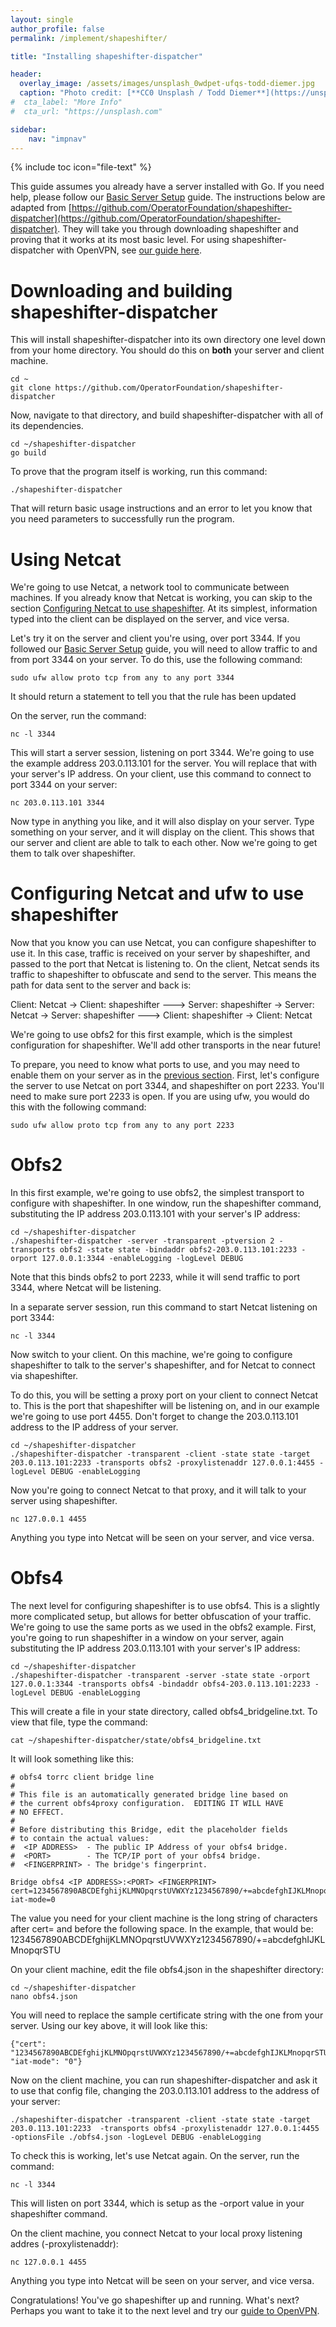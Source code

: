 ```yaml
---
layout: single
author_profile: false
permalink: /implement/shapeshifter/

title: "Installing shapeshifter-dispatcher"

header:
  overlay_image: /assets/images/unsplash_0wdpet-ufqs-todd-diemer.jpg
  caption: "Photo credit: [**CC0 Unsplash / Todd Diemer**](https://unsplash.com/@todd_diemer)"
#  cta_label: "More Info"
#  cta_url: "https://unsplash.com"

sidebar:
    nav: "impnav"
---
```


{% include toc icon="file-text" %}

This guide assumes you already have a server installed with Go. If you need help, please follow our [Basic Server Setup](/implement/basicserver#installing-go) guide. The instructions below are adapted from [https://github.com/OperatorFoundation/shapeshifter-dispatcher](https://github.com/OperatorFoundation/shapeshifter-dispatcher). They will take you through downloading shapeshifter and proving that it works at its most basic level. For using shapeshifter-dispatcher with OpenVPN, see [our guide here](/implement/openvpn).

# Downloading and building shapeshifter-dispatcher #

This will install shapeshifter-dispatcher into its own directory one level down from your home directory. You should do this on __both__ your server and client machine.

~~~~~
cd ~
git clone https://github.com/OperatorFoundation/shapeshifter-dispatcher
~~~~~

Now, navigate to that directory, and build shapeshifter-dispatcher with all of its dependencies.

~~~~~
cd ~/shapeshifter-dispatcher
go build
~~~~~

To prove that the program itself is working, run this command:
~~~~~
./shapeshifter-dispatcher
~~~~~

That will return basic usage instructions and an error to let you know that you need parameters to successfully run the program.

# Using Netcat #
We're going to use Netcat, a network tool to communicate between machines. If you already know that Netcat is working, you can skip to the section [Configuring Netcat to use shapeshifter](#configuring-netcat-to-use-shapeshifter). At its simplest, information typed into the client can be displayed on the server, and vice versa.

Let's try it on the server and client you're using, over port 3344. If you followed our [Basic Server Setup](/implement/basicserver#installing-go) guide, you will need to allow traffic to and from port 3344 on your server. To do this, use the following command:

~~~~~
sudo ufw allow proto tcp from any to any port 3344
~~~~~

It should return a statement to tell you that the rule has been updated


On the server, run the command:

~~~~~
nc -l 3344
~~~~~

This will start a server session, listening on port 3344. We're going to use the example address 203.0.113.101 for the server. You will replace that with your server's IP address. On your client, use this command to connect to port 3344 on your server:

~~~~~
nc 203.0.113.101 3344
~~~~~

Now type in anything you like, and it will also display on your server. Type something on your server, and it will display on the client. This shows that our server and client are able to talk to each other. Now we're going to get them to talk over shapeshifter.

# Configuring Netcat and ufw to use shapeshifter #
Now that you know you can use Netcat, you can configure shapeshifter to use it. In this case, traffic is received on your server by shapeshifter, and passed to the port that Netcat is listening to. On the client, Netcat sends its traffic to shapeshifter to obfuscate and send to the server. This means the path for data sent to the server and back is:

Client: Netcat -> Client: shapeshifter ---> Server: shapeshifter -> Server: Netcat -> Server: shapeshifter ---> Client: shapeshifter -> Client: Netcat

We're going to use obfs2 for this first example, which is the simplest configuration for shapeshifter. We'll add other transports in the near future!

To prepare, you need to know what ports to use, and you may need to enable them on your server as in the [previous section](#using-netcat). First, let's configure the server to use Netcat on port 3344, and shapeshifter on port 2233. You'll need to make sure port 2233 is open. If you are using ufw, you would do this with the following command:

~~~~~
sudo ufw allow proto tcp from any to any port 2233
~~~~~

# Obfs2 #
In this first example, we're going to use obfs2, the simplest transport to configure with shapeshifter. In one window, run the shapeshifter command, substituting the IP address 203.0.113.101 with your server's IP address:

~~~~~
cd ~/shapeshifter-dispatcher
./shapeshifter-dispatcher -server -transparent -ptversion 2 -transports obfs2 -state state -bindaddr obfs2-203.0.113.101:2233 -orport 127.0.0.1:3344 -enableLogging -logLevel DEBUG
~~~~~

Note that this binds obfs2 to port 2233, while it will send traffic to port 3344, where Netcat will be listening.

In a separate server session, run this command to start Netcat listening on port 3344:

~~~~~
nc -l 3344
~~~~~

Now switch to your client. On this machine, we're going to configure shapeshifter to talk to the server's shapeshifter, and for Netcat to connect via shapeshifter.

To do this, you will be setting a proxy port on your client to connect Netcat to. This is the port that shapeshifter will be listening on, and in our example we're going to use port 4455. Don't forget to change the 203.0.113.101 address to the IP address of your server.

~~~~~
cd ~/shapeshifter-dispatcher
./shapeshifter-dispatcher -transparent -client -state state -target 203.0.113.101:2233 -transports obfs2 -proxylistenaddr 127.0.0.1:4455 -logLevel DEBUG -enableLogging
~~~~~

Now you're going to connect Netcat to that proxy, and it will talk to your server using shapeshifter.

~~~~~
nc 127.0.0.1 4455
~~~~~

Anything you type into Netcat will be seen on your server, and vice versa.

# Obfs4 #
The next level for configuring shapeshifter is to use obfs4. This is a slightly more complicated setup, but allows for better obfuscation of your traffic. We're going to use the same ports as we used in the obfs2 example. First, you're going to run shapeshifter in a window on your server, again substituting the IP address 203.0.113.101 with your server's IP address:

~~~~~
cd ~/shapeshifter-dispatcher
./shapeshifter-dispatcher -transparent -server -state state -orport 127.0.0.1:3344 -transports obfs4 -bindaddr obfs4-203.0.113.101:2233 -logLevel DEBUG -enableLogging
~~~~~

This will create a file in your state directory, called obfs4_bridgeline.txt. To view that file, type the command:

~~~~~
cat ~/shapeshifter-dispatcher/state/obfs4_bridgeline.txt
~~~~~

It will look something like this:

~~~~~
# obfs4 torrc client bridge line
#
# This file is an automatically generated bridge line based on
# the current obfs4proxy configuration.  EDITING IT WILL HAVE
# NO EFFECT.
#
# Before distributing this Bridge, edit the placeholder fields
# to contain the actual values:
#  <IP ADDRESS>  - The public IP Address of your obfs4 bridge.
#  <PORT>        - The TCP/IP port of your obfs4 bridge.
#  <FINGERPRINT> - The bridge's fingerprint.

Bridge obfs4 <IP ADDRESS>:<PORT> <FINGERPRINT> cert=1234567890ABCDEfghijKLMNOpqrstUVWXYz1234567890/+=abcdefghIJKLMnopqrSTU iat-mode=0
~~~~~

The value you need for your client machine is the long string of characters after cert= and before the following space. In the example, that would be: 1234567890ABCDEfghijKLMNOpqrstUVWXYz1234567890/+=abcdefghIJKLMnopqrSTU

On your client machine, edit the file obfs4.json in the shapeshifter directory:

~~~~~
cd ~/shapeshifter-dispatcher
nano obfs4.json
~~~~~

You will need to replace the sample certificate string with the one from your server. Using our key above, it will look like this:

~~~~~
{"cert": "1234567890ABCDEfghijKLMNOpqrstUVWXYz1234567890/+=abcdefghIJKLMnopqrSTU", "iat-mode": "0"}
~~~~~

Now on the client machine, you can run shapeshifter-dispatcher and ask it to use that config file, changing the 203.0.113.101 address to the address of your server:

~~~~~
./shapeshifter-dispatcher -transparent -client -state state -target 203.0.113.101:2233  -transports obfs4 -proxylistenaddr 127.0.0.1:4455 -optionsFile ./obfs4.json -logLevel DEBUG -enableLogging
~~~~~

To check this is working, let's use Netcat again. On the server, run the command:

~~~~~
nc -l 3344
~~~~~

This will listen on port 3344, which is setup as the -orport value in your shapeshifter command.

On the client machine, you connect Netcat to your local proxy listening addres (-proxylistenaddr):

~~~~~
nc 127.0.0.1 4455
~~~~~

Anything you type into Netcat will be seen on your server, and vice versa.

Congratulations! You've go shapeshifter up and running. What's next? Perhaps you want to take it to the next level and try our [guide to OpenVPN](/implement/openvpn).